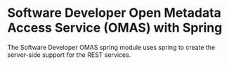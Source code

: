 <!-- SPDX-License-Identifier: Apache-2.0 -->

# Software Developer Open Metadata Access Service (OMAS) with Spring

The Software Developer OMAS spring module uses spring to create the server-side support for the REST services.
